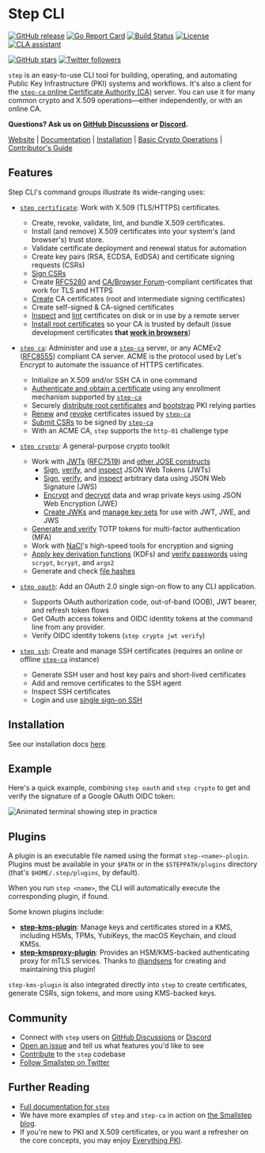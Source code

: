 # Step CLI

[![GitHub release](https://img.shields.io/github/release/smallstep/cli.svg)](https://github.com/smallstep/cli/releases)
[![Go Report Card](https://goreportcard.com/badge/github.com/smallstep/cli)](https://goreportcard.com/report/github.com/smallstep/cli)
[![Build Status](https://github.com/smallstep/cli/actions/workflows/test.yml/badge.svg)](https://github.com/smallstep/cli)
[![License](https://img.shields.io/badge/License-Apache%202.0-blue.svg)](https://opensource.org/licenses/Apache-2.0)
[![CLA assistant](https://cla-assistant.io/readme/badge/smallstep/cli)](https://cla-assistant.io/smallstep/cli)

[![GitHub stars](https://img.shields.io/github/stars/smallstep/cli.svg?style=social)](https://github.com/smallstep/cli/stargazers)
[![Twitter followers](https://img.shields.io/twitter/follow/smallsteplabs.svg?label=Follow&style=social)](https://twitter.com/intent/follow?screen_name=smallsteplabs)

`step` is an easy-to-use CLI tool for building, operating, and automating Public Key Infrastructure (PKI) systems and workflows.
It's also a client for the [`step-ca` online Certificate Authority (CA)](https://github.com/smallstep/certificates) server.
You can use it for many common crypto and X.509 operations—either independently, or with an online CA.

**Questions? Ask us on [GitHub Discussions](https://github.com/smallstep/certificates/discussions) or [Discord](https://u.step.sm/discord).**

[Website](https://smallstep.com) |
[Documentation](https://smallstep.com/docs/step-cli) |
[Installation](https://smallstep.com/docs/step-cli/installation) |
[Basic Crypto Operations](https://smallstep.com/docs/step-cli/basic-crypto-operations) |
[Contributor's Guide](./docs/CONTRIBUTING.md)

## Features

Step CLI's command groups illustrate its wide-ranging uses:

- [`step certificate`](https://smallstep.com/docs/step-cli/reference/certificate/): Work with X.509 (TLS/HTTPS) certificates.
  - Create, revoke, validate, lint, and bundle X.509 certificates.
  - Install (and remove) X.509 certificates into your system's (and browser's) trust store.
  - Validate certificate deployment and renewal status for automation
  - Create key pairs (RSA, ECDSA, EdDSA) and certificate signing requests (CSRs)
  - [Sign CSRs](https://smallstep.com/docs/step-cli/reference/certificate/sign/)
  - Create [RFC5280](https://tools.ietf.org/html/rfc5280) and [CA/Browser Forum](https://cabforum.org/baseline-requirements-documents/)-compliant certificates that work for TLS and HTTPS
  - [Create](https://smallstep.com/docs/step-cli/reference/certificate/create/) CA certificates (root and intermediate signing certificates)
  - Create self-signed & CA-signed certificates
  - [Inspect](https://smallstep.com/docs/step-cli/reference/certificate/inspect/) and [lint](https://smallstep.com/docs/step-cli/reference/certificate/lint/) certificates on disk or in use by a remote server
  - [Install root certificates](https://smallstep.com/docs/step-cli/reference/certificate/install/) so your CA is trusted by default (issue development certificates **that [work in browsers](https://smallstep.com/blog/step-v0-8-6-valid-HTTPS-certificates-for-dev-pre-prod.html)**)

- [`step ca`](https://smallstep.com/docs/step-cli/reference/ca/): Administer and use a [`step-ca`](https://github.com/smallstep/certificates) server, or any ACMEv2 ([RFC8555](https://tools.ietf.org/html/rfc8555)) compliant CA server. ACME is the protocol used by Let's Encrypt to automate the issuance of HTTPS certificates.
  - Initialize an X.509 and/or SSH CA in one command
  - [Authenticate and obtain a certificate](https://smallstep.com/docs/step-cli/reference/ca/certificate/) using any enrollment mechanism supported by [`step-ca`](https://github.com/smallstep/certificates)
  - Securely [distribute root certificates](https://smallstep.com/docs/step-cli/reference/ca/root/) and [bootstrap](https://smallstep.com/docs/step-cli/reference/ca/bootstrap/) PKI relying parties
  - [Renew](https://smallstep.com/docs/step-cli/reference/ca/renew/) and [revoke](https://smallstep.com/docs/step-cli/reference/ca/revoke/) certificates issued by [`step-ca`](https://github.com/smallstep/certificates)
  - [Submit CSRs](https://smallstep.com/docs/step-cli/reference/ca/sign/) to be signed by [`step-ca`](https://github.com/smallstep/certificates)
  - With an ACME CA, `step` supports the `http-01` challenge type

- [`step crypto`](https://smallstep.com/docs/step-cli/reference/crypto/): A general-purpose crypto toolkit
  - Work with [JWTs](https://jwt.io) ([RFC7519](https://tools.ietf.org/html/rfc7519)) and [other JOSE constructs](https://datatracker.ietf.org/wg/jose/documents/)
    - [Sign](https://smallstep.com/docs/step-cli/reference/crypto/jwt/sign), [verify](https://smallstep.com/docs/step-cli/reference/crypto/jwt/verify), and [inspect](https://smallstep.com/docs/step-cli/reference/crypto/jwt/inspect) JSON Web Tokens (JWTs)
    - [Sign](https://smallstep.com/docs/step-cli/reference/crypto/jws/sign), [verify](https://smallstep.com/docs/step-cli/reference/crypto/jws/verify), and [inspect](https://smallstep.com/docs/step-cli/reference/crypto/jws/inspect/) arbitrary data using JSON Web Signature (JWS)
    - [Encrypt](https://smallstep.com/docs/step-cli/reference/crypto/jwe/encrypt/) and [decrypt](https://smallstep.com/docs/step-cli/reference/crypto/jwe/decrypt/) data and wrap private keys using JSON Web Encryption (JWE)
    - [Create JWKs](https://smallstep.com/docs/step-cli/reference/crypto/jwk/create/) and [manage key sets](https://smallstep.com/docs/step-cli/reference/crypto/jwk/keyset) for use with JWT, JWE, and JWS
  - [Generate and verify](https://smallstep.com/docs/step-cli/reference/crypto/otp/) TOTP tokens for multi-factor authentication (MFA)
  - Work with [NaCl](https://nacl.cr.yp.to/)'s high-speed tools for encryption and
      signing
  - [Apply key derivation functions](https://smallstep.com/docs/step-cli/reference/crypto/kdf/) (KDFs) and [verify passwords](https://smallstep.com/docs/step-cli/reference/crypto/kdf/compare/) using `scrypt`, `bcrypt`, and `argo2`
  - Generate and check [file hashes](https://smallstep.com/docs/step-cli/reference/crypto/hash/)

- [`step oauth`](https://smallstep.com/docs/step-cli/reference/oauth/): Add an OAuth 2.0 single sign-on flow to any CLI application.
  - Supports OAuth authorization code, out-of-band (OOB), JWT bearer, and refresh token flows
  - Get OAuth access tokens and OIDC identity tokens at the command line from any provider.
  - Verify OIDC identity tokens (`step crypto jwt verify`)

- [`step ssh`](https://smallstep.com/docs/step-cli/reference/ssh/): Create and manage SSH certificates (requires an online or offline [`step-ca`](https://github.com/smallstep/certificates) instance)
  - Generate SSH user and host key pairs and short-lived certificates
  - Add and remove certificates to the SSH agent
  - Inspect SSH certificates
  - Login and use [single sign-on SSH](https://smallstep.com/blog/diy-single-sign-on-for-ssh/)

## Installation

See our installation docs [here](https://smallstep.com/docs/step-cli/installation).

## Example

Here's a quick example, combining `step oauth` and `step crypto` to get and verify the signature of a Google OAuth OIDC token:

![Animated terminal showing step in practice](https://smallstep.com/images/blog/2018-08-07-unfurl.gif)

## Plugins

A plugin is an executable file named using the format `step-<name>-plugin`.
Plugins must be available in your `$PATH` or in the `$STEPPATH/plugins`
directory (that's `$HOME/.step/plugins`, by default).

When you run `step <name>`, the CLI will automatically execute the corresponding
plugin, if found.

Some known plugins include:

- [**step-kms-plugin**](https://github.com/smallstep/step-kms-plugin): Manage
keys and certificates stored in a KMS, including HSMs, TPMs, YubiKeys, the macOS
Keychain, and cloud KMSs.
- [**step-kmsproxy-plugin**](https://github.com/orbit-online/step-kmsproxy-plugin):
Provides an HSM/KMS-backed authenticating proxy for mTLS services. Thanks to
[@andsens](https://github.com/andsens) for creating and maintaining this plugin!

`step-kms-plugin` is also integrated directly into `step` to create
certificates, generate CSRs, sign tokens, and more using KMS-backed keys.

## Community

* Connect with `step` users on [GitHub Discussions](https://github.com/smallstep/certificates/discussions) or [Discord](https://u.step.sm/discord)
* [Open an issue](https://github.com/smallstep/cli/issues/new/choose) and tell us what features you'd like to see
* [Contribute](./docs/CONTRIBUTING.md) to the `step` codebase
* [Follow Smallstep on Twitter](https://twitter.com/smallsteplabs)

## Further Reading

* [Full documentation for `step`](https://smallstep.com/docs/step-cli)
* We have more examples of `step` and `step-ca` in action on [the Smallstep blog](https://smallstep.com/blog).
* If you're new to PKI and X.509 certificates, or you want a refresher on the core concepts, you may enjoy [Everything PKI](https://smallstep.com/blog/everything-pki/).
